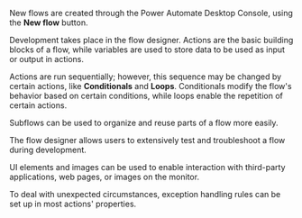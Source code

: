 New flows are created through the Power Automate Desktop Console, using the **New flow** button.

Development takes place in the flow designer. Actions are the basic building blocks of a flow, while variables are used to store data to be used as input or output in actions.

Actions are run sequentially; however, this sequence may be changed by certain actions, like **Conditionals** and **Loops**. Conditionals modify the flow's behavior based on certain conditions, while loops enable the repetition of certain actions.

Subflows can be used to organize and reuse parts of a flow more easily.

The flow designer allows users to extensively test and troubleshoot a flow during development.

UI elements and images can be used to enable interaction with third-party applications, web pages, or images on the monitor.

To deal with unexpected circumstances, exception handling rules can be set up in most actions' properties.
